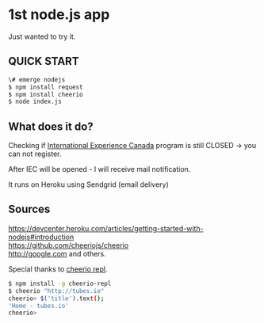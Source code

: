 # 1st node.js app
Just wanted to try it.

## QUICK START
```sh
\# emerge nodejs  
$ npm install request  
$ npm install cheerio  
$ node index.js  
```

## What does it do?

Checking if [International Experience Canada](http://www.cic.gc.ca/english/work/iec/index.asp) program is still CLOSED -> you can not 
register.

After IEC will be opened - I will receive mail notification.

It runs on Heroku using Sendgrid (email delivery)

## Sources
https://devcenter.heroku.com/articles/getting-started-with-nodejs#introduction  
https://github.com/cheeriojs/cheerio  
http://google.com and others.

Special thanks to [cheerio repl](https://tubes.io/blog/2012/11/30/debugging-cheerio-selectors-made-easy/).  

```sh
$ npm install -g cheerio-repl
$ cheerio "http://tubes.io"
cheerio> $('title').text();
'Home - tubes.io'
cheerio>
```
